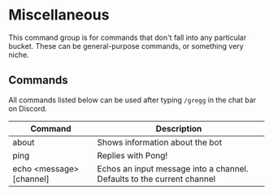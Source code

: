 # Miscellaneous

This command group is for commands that don't fall into any particular bucket. These can be general-purpose commands, or something very niche.

## Commands

All commands listed below can be used after typing `/gregg` in the chat bar on Discord.

| Command                  | Description                                                            |
| ------------------------ | ---------------------------------------------------------------------- |
| about                    | Shows information about the bot                                        |
| ping                     | Replies with Pong!                                                     |
| echo \<message\> [channel] | Echos an input message into a channel. Defaults to the current channel |

